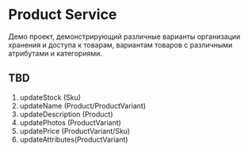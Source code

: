 # Product Service

Демо проект, демонстрирующий различные варианты организации хранения и доступа к 
товарам, вариантам товаров с различными атрибутами и категориями. 

## TBD
1. updateStock (Sku)
2. updateName (Product/ProductVariant)
3. updateDescription (Product)
4. updatePhotos (ProductVariant)
5. updatePrice (ProductVariant/Sku)
6. updateAttributes(ProductVariant)
